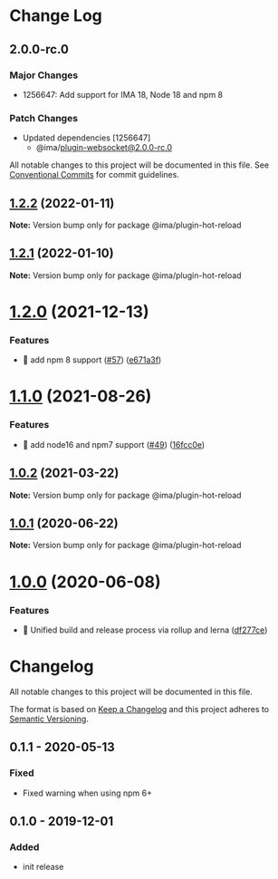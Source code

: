 # Change Log

## 2.0.0-rc.0

### Major Changes

- 1256647: Add support for IMA 18, Node 18 and npm 8

### Patch Changes

- Updated dependencies [1256647]
  - @ima/plugin-websocket@2.0.0-rc.0

All notable changes to this project will be documented in this file.
See [Conventional Commits](https://conventionalcommits.org) for commit guidelines.

## [1.2.2](https://github.com/seznam/IMA.js-plugins/compare/@ima/plugin-hot-reload@1.2.1...@ima/plugin-hot-reload@1.2.2) (2022-01-11)

**Note:** Version bump only for package @ima/plugin-hot-reload

## [1.2.1](https://github.com/seznam/IMA.js-plugins/compare/@ima/plugin-hot-reload@1.2.0...@ima/plugin-hot-reload@1.2.1) (2022-01-10)

**Note:** Version bump only for package @ima/plugin-hot-reload

# [1.2.0](https://github.com/seznam/IMA.js-plugins/compare/@ima/plugin-hot-reload@1.1.0...@ima/plugin-hot-reload@1.2.0) (2021-12-13)

### Features

- 🎸 add npm 8 support ([#57](https://github.com/seznam/IMA.js-plugins/issues/57)) ([e671a3f](https://github.com/seznam/IMA.js-plugins/commit/e671a3fb8d87c39c2da43339782fdca4bf78375d))

# [1.1.0](https://github.com/seznam/IMA.js-plugins/compare/@ima/plugin-hot-reload@1.0.2...@ima/plugin-hot-reload@1.1.0) (2021-08-26)

### Features

- 🎸 add node16 and npm7 support ([#49](https://github.com/seznam/IMA.js-plugins/issues/49)) ([16fcc0e](https://github.com/seznam/IMA.js-plugins/commit/16fcc0eab73da5651171d110100e5a5ec9cbdcf1))

## [1.0.2](https://github.com/seznam/IMA.js-plugins/compare/@ima/plugin-hot-reload@1.0.1...@ima/plugin-hot-reload@1.0.2) (2021-03-22)

**Note:** Version bump only for package @ima/plugin-hot-reload

## [1.0.1](https://github.com/seznam/IMA.js-plugins/compare/@ima/plugin-hot-reload@1.0.0...@ima/plugin-hot-reload@1.0.1) (2020-06-22)

**Note:** Version bump only for package @ima/plugin-hot-reload

# [1.0.0](https://github.com/seznam/IMA.js-plugins/compare/@ima/plugin-hot-reload@0.1.1...@ima/plugin-hot-reload@1.0.0) (2020-06-08)

### Features

- 🎸 Unified build and release process via rollup and lerna ([df277ce](https://github.com/seznam/IMA.js-plugins/commit/df277ce5bae0cacc9c5b4d6957bdc786ac9cf571))

# Changelog

All notable changes to this project will be documented in this file.

The format is based on [Keep a Changelog](http://keepachangelog.com/en/1.0.0/)
and this project adheres to [Semantic Versioning](http://semver.org/spec/v2.0.0.html).

## 0.1.1 - 2020-05-13

### Fixed

- Fixed warning when using npm 6+

## 0.1.0 - 2019-12-01

### Added

- init release

